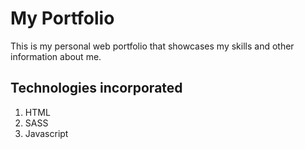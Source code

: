 # My Portfolio
This is my personal web portfolio that showcases my skills and other information about me.

## Technologies incorporated
1. HTML
2. SASS
3. Javascript
